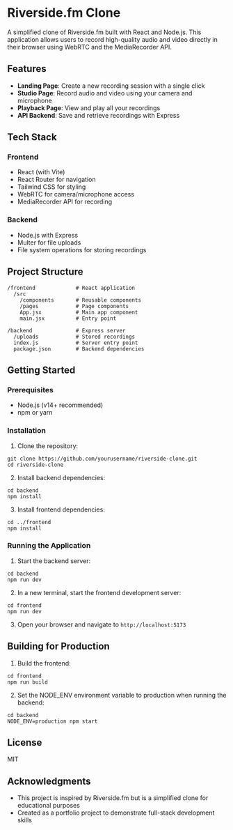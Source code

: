 # Riverside.fm Clone

A simplified clone of Riverside.fm built with React and Node.js. This application allows users to record high-quality audio and video directly in their browser using WebRTC and the MediaRecorder API.

## Features

- **Landing Page**: Create a new recording session with a single click
- **Studio Page**: Record audio and video using your camera and microphone
- **Playback Page**: View and play all your recordings
- **API Backend**: Save and retrieve recordings with Express

## Tech Stack

### Frontend
- React (with Vite)
- React Router for navigation
- Tailwind CSS for styling
- WebRTC for camera/microphone access
- MediaRecorder API for recording

### Backend
- Node.js with Express
- Multer for file uploads
- File system operations for storing recordings

## Project Structure

```
/frontend             # React application
  /src
    /components       # Reusable components
    /pages            # Page components
    App.jsx           # Main app component
    main.jsx          # Entry point

/backend              # Express server
  /uploads            # Stored recordings
  index.js            # Server entry point
  package.json        # Backend dependencies
```

## Getting Started

### Prerequisites

- Node.js (v14+ recommended)
- npm or yarn

### Installation

1. Clone the repository:
```
git clone https://github.com/yourusername/riverside-clone.git
cd riverside-clone
```

2. Install backend dependencies:
```
cd backend
npm install
```

3. Install frontend dependencies:
```
cd ../frontend
npm install
```

### Running the Application

1. Start the backend server:
```
cd backend
npm run dev
```

2. In a new terminal, start the frontend development server:
```
cd frontend
npm run dev
```

3. Open your browser and navigate to `http://localhost:5173`

## Building for Production

1. Build the frontend:
```
cd frontend
npm run build
```

2. Set the NODE_ENV environment variable to production when running the backend:
```
cd backend
NODE_ENV=production npm start
```

## License

MIT

## Acknowledgments

- This project is inspired by Riverside.fm but is a simplified clone for educational purposes
- Created as a portfolio project to demonstrate full-stack development skills

